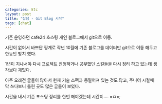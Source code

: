 ```yaml
---
categories: Etc
layout: post
title: "잡담 - Git Blog 시작"
tags: [chat]
---
```

기존 운영하던 cafe24 호스팅 개인 블로그에서 git으로 이동.
<!--more-->
시간이 없어서 바쁘단 핑계로 작년 10월에 기존 블로그를 데이터만 git으로 이동 해두고 한동안 방치 했다.

1년이 지나서야 다시 프로젝트 진행하거나 공부했던 스킬들을 다시 정리 하고 있는데 생각보다 재밌다.

아주 오래전 글들이 많아서 현재 기술 스펙과 동떨어져 있는 것도 많고, 주니어 시절때 막 쓰다보니 틀린 곳도 많은 글들이 보였다.

시간을 내서 기존 포스팅 정리를 한번 해야겠는데 시간이.... =ㅁ=;